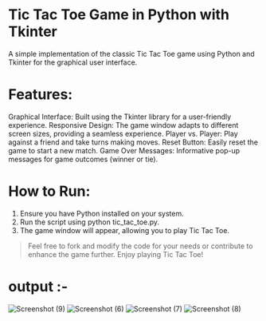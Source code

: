 # Tic Tac Toe Game in Python with Tkinter
A simple implementation of the classic Tic Tac Toe game using Python and Tkinter for the graphical user interface.
# Features:
Graphical Interface: Built using the Tkinter library for a user-friendly experience.
Responsive Design: The game window adapts to different screen sizes, providing a seamless experience.
Player vs. Player: Play against a friend and take turns making moves.
Reset Button: Easily reset the game to start a new match.
Game Over Messages: Informative pop-up messages for game outcomes (winner or tie).
# How to Run:
1. Ensure you have Python installed on your system.
2. Run the script using python tic_tac_toe.py.
3. The game window will appear, allowing you to play Tic Tac Toe.

> Feel free to fork and modify the code for your needs or contribute to enhance the game further. Enjoy playing Tic Tac Toe!

# output :-
![Screenshot (9)](https://github.com/KunalMali-The-Clever-Programmer/TicTacToe-/assets/107911019/e08724ae-eb3b-4270-a6b7-37d6e3c5c317)
![Screenshot (6)](https://github.com/KunalMali-The-Clever-Programmer/TicTacToe-/assets/107911019/e321a24f-c5dd-4413-98ef-d3f7cee93afc)
![Screenshot (7)](https://github.com/KunalMali-The-Clever-Programmer/TicTacToe-/assets/107911019/54d366b2-4822-4ff7-8f86-9ab9d50253d0)
![Screenshot (8)](https://github.com/KunalMali-The-Clever-Programmer/TicTacToe-/assets/107911019/7eaab08d-9caa-4b44-a6f7-78f7545c8c00)

